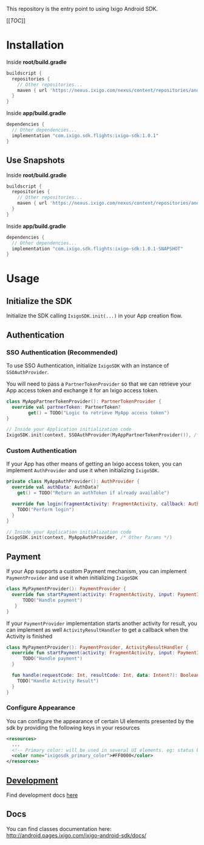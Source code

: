 This repository is the entry point to using Ixigo Android SDK.

[[_TOC_]]

# Installation

Inside **root/build.gradle**

```groovy
buildscript {
  repositories {
    // Other repositories...
    maven { url 'https://nexus.ixigo.com/nexus/content/repositories/androidshared' }
  }
}

```

Inside **app/build.gradle**

```groovy
dependencies {
  // Other dependencies...
  implementation "com.ixigo.sdk.flights:ixigo-sdk:1.0.1"
}

```

## Use Snapshots

Inside **root/build.gradle**

```groovy
buildscript {
  repositories {
    // Other repositories...
    maven { url 'https://nexus.ixigo.com/nexus/content/repositories/androidshared-snapshots' }
  }
}

```

Inside **app/build.gradle**

```groovy
dependencies {
  // Other dependencies...
  implementation "com.ixigo.sdk.flights:ixigo-sdk:1.0.1-SNAPSHOT"
}

```

# Usage

## Initialize the SDK

Initialize the SDK calling `IxigoSDK.init(...)` in your App creation flow.

## Authentication

### SSO Authentication (Recommended)

To use SSO Authentication, initialize `IxigoSDK` with an instance of `SSOAuthProvider`.

You will need to pass a `PartnerTokenProvider` so that we can retrieve your App access token and exchange it for an Ixigo access token.

```kotlin
class MyAppPartnerTokenProvider(): PartnerTokenProvider {
  override val partnerToken: PartnerToken?
        get() = TODO("Logic to retrieve MyApp access token")
}

// Inside your Application initialization code
IxigoSDK.init(context, SSOAuthProvider(MyAppPartnerTokenProvider()), /* Other Params */)

```

### Custom Authentication

If your App has other means of getting an Ixigo access token, you can implement `AuthProvider` and use it when initializing `IxigoSDK`.

```kotlin
private class MyAppAuthProvider(): AuthProvider {
  override val authData: AuthData?
    get() = TODO("Return an authToken if already available")

  override fun login(fragmentActivity: FragmentActivity, callback: AuthCallback): Boolean {
    TODO("Perform login")
  }
}

// Inside your Application initialization code
IxigoSDK.init(context, MyAppAuthProvider, /* Other Params */)

```

## Payment

If your App supports a custom Payment mechanism, you can implement `PaymentProvider` and use it when initializing `IxigoSDK`

```kotlin
class MyPaymentProvider(): PaymentProvider {
  override fun startPayment(activity: FragmentActivity, input: PaymentInput, callback: PaymentCallback): Boolean {
      TODO("Handle payment")
   }
}

```

If your `PaymentProvider` implementation starts another activity for result, you can implement as well `ActivityResultHandler` to get a callback when the Activity is finished

```kotlin
class MyPaymentProvider(): PaymentProvider, ActivityResultHandler {
  override fun startPayment(activity: FragmentActivity, input: PaymentInput, callback: PaymentCallback): Boolean {
      TODO("Handle payment")
  }

  fun handle(requestCode: Int, resultCode: Int, data: Intent?): Boolean {
    TODO("Handle Activity Result")
  }
}

```

### Configure Appearance

You can configure the appearance of certain UI elements presented by the sdk by providing the following keys in your resources

```xml
<resources>
  ...
  <!-- Primary color: will be used in several UI elements. eg: status bar bg color-->
  <color name="ixigosdk_primary_color">#FF0000</color>
</resources>

```

## [Development](docs/DEVELOPMENT.md)

Find development docs [here](docs/DEVELOPMENT.md)

## Docs

You can find classes documentation here: http://android.pages.ixigo.com/ixigo-android-sdk/docs/

